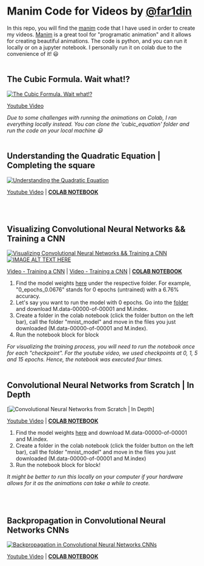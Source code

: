 # Manim Code for Videos by [@far1din](https://www.youtube.com/@far1din619)

In this repo, you will find the [manim](https://www.manim.community/) code that I have used in order to create my videos. [Manim](https://www.manim.community/) is a great tool for "programatic animation" and it allows for creating beautiful animations. The code is python, and you can run it locally or on a jupyter notebook. I personally run it on colab due to the convenience of it! 😃
</br>
</br>

## The Cubic Formula. Wait what!?

[![The Cubic Formula. Wait what!?](https://img.youtube.com/vi/XMJhE-kSGjc/maxresdefault.jpg)](https://www.youtube.com/watch?v=XMJhE-kSGjc)

[Youtube Video](https://youtu.be/XMJhE-kSGjc)

_Due to some challenges with running the animations on Colab, I ran everything locally instead. You can clone the 'cubic_equation' folder and run the code on your local machine 😃_
</br>
</br>

## Understanding the Quadratic Equation | Completing the square

[![Understanding the Quadratic Equation](https://img.youtube.com/vi/v2eu2ba_j3k/maxresdefault.jpg)](https://www.youtube.com/watch?v=v2eu2ba_j3k)

[Youtube Video](https://youtu.be/v2eu2ba_j3k) | [**COLAB NOTEBOOK**](https://colab.research.google.com/drive/1Jq4KEWVYjwlUKOV_zWpie6nij0SZ1Lg7)

</br>
</br>

## Visualizing Convolutional Neural Networks && Training a CNN

[![Visualizing Convolutional Neural Networks && Training a CNN](https://img.youtube.com/vi/2nrrzIx_i4g/maxresdefault.jpg)](https://www.youtube.com/watch?v=2nrrzIx_i4g) [![IMAGE ALT TEXT HERE](https://img.youtube.com/vi/JboZfxUjLSk/maxresdefault.jpg)](https://www.youtube.com/watch?v=JboZfxUjLSk)

[Video - Training a CNN](https://youtu.be/2nrrzIx_i4g) | [Video - Training a CNN](https://youtu.be/2nrrzIx_i4g) | [**COLAB NOTEBOOK**](https://colab.research.google.com/drive/1yxo834FnhfW_gs-Tp51k3HwNkeDQo_li)

1. Find the model weights [here](https://github.com/far1din/manim/tree/main/visualizing-and-training-a-cnn) under the respective folder. For example, "0_epochs_0.0676" stands for 0 epochs (untrained) with a 6.76% accuracy.
2. Let's say you want to run the model with 0 epochs. Go into the [folder](https://github.com/far1din/manim/tree/main/visualizing-and-training-a-cnn/0_epochs_0.0676) and download M.data-00000-of-00001 and M.index.
3. Create a folder in the colab notebook (click the folder button on the left bar), call the folder "mnist_model" and move in the files you just downloaded (M.data-00000-of-00001 and M.index).
4. Run the notebook block for block

_For visualizing the training process, you will need to run the notebook once for each "checkpoint". For the youtube video, we used checkpoints at 0, 1, 5 and 15 epochs. Hence, the notebook was executed four times._
</br>
</br>

## Convolutional Neural Networks from Scratch | In Depth

[![Convolutional Neural Networks from Scratch | In Depth](https://img.youtube.com/vi/jDe5BAsT2-Y/maxresdefault.jpg)]

[Youtube Video](https://youtu.be/jDe5BAsT2-Y) | [**COLAB NOTEBOOK**](https://colab.research.google.com/drive/1NqOqh99Hl3CdsQtrAzgcwGpRZNZir0gp?usp=sharing)

1. Find the model weights [here](https://github.com/far1din/manim/tree/main/cnns-from-scratch-in-depth/mnist_model) and download M.data-00000-of-00001 and M.index.
2. Create a folder in the colab notebook (click the folder button on the left bar), call the folder "mnist_model" and move in the files you just downloaded (M.data-00000-of-00001 and M.index)
3. Run the notebook block for block!

_It might be better to run this locally on your computer if your hardware allows for it as the animations can take a while to create._

</br>
</br>

## Backpropagation in Convolutional Neural Networks CNNs

[![Backpropagation in Convolutional Neural Networks CNNs](https://img.youtube.com/vi/z9hJzduHToc/maxresdefault.jpg)](https://www.youtube.com/watch?v=z9hJzduHToc)

[Youtube Video](https://youtu.be/z9hJzduHToc) | [**COLAB NOTEBOOK**](https://colab.research.google.com/drive/1v97V9D-Q1l_wvIKO1klcChnL0LDZRPWQ)
